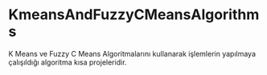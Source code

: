 # KmeansAndFuzzyCMeansAlgorithms
K Means ve Fuzzy C Means Algoritmalarını kullanarak işlemlerin yapılmaya çalışıldığı algoritma kısa projeleridir.
